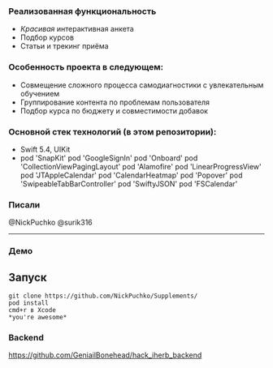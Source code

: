 ### Реализованная функциональность

* *Красивая* интерактивная анкета
* Подбор курсов
* Статьи и трекинг приёма

### Особенность проекта в следующем:

* Совмещение сложного процесса самодиагностики с увлекательным обучением
* Группирование контента по проблемам пользователя
* Подбор курса по бюджету и совместимости добавок

### Основной стек технологий (в этом репозитории):

* Swift 5.4, UIKit
* pod 'SnapKit' pod 'GoogleSignIn' pod 'Onboard' pod 'CollectionViewPagingLayout' pod 'Alamofire' pod 'LinearProgressView' pod 'JTAppleCalendar' pod 'CalendarHeatmap' pod 'Popover' pod 'SwipeableTabBarController' pod 'SwiftyJSON' pod 'FSCalendar'

### Писали
@NickPuchko
@surik316

---

### Демо


## Запуск
    git clone https://github.com/NickPuchko/Supplements/
    pod install
    cmd+r в Xcode 
    *you're awesome*
### Backend
https://github.com/GeniailBonehead/hack_iherb_backend

